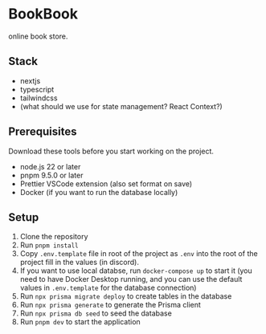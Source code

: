 # BookBook

online book store.

## Stack

- nextjs
- typescript
- tailwindcss
- (what should we use for state management? React Context?)

## Prerequisites

Download these tools before you start working on the project.

- node.js 22 or later
- pnpm 9.5.0 or later
- Prettier VSCode extension (also set format on save)
- Docker (if you want to run the database locally)

## Setup

1. Clone the repository
2. Run `pnpm install`
3. Copy `.env.template` file in root of the project as `.env` into the root of the project fill in the values (in discord).
4. If you want to use local databse, run `docker-compose up` to start it (you need to have Docker Desktop running, and you can use the default values in `.env.template` for the database connection)
5. Run `npx prisma migrate deploy` to create tables in the database
6. Run `npx prisma generate` to generate the Prisma client
7. Run `npx prisma db seed` to seed the database
8. Run `pnpm dev` to start the application
